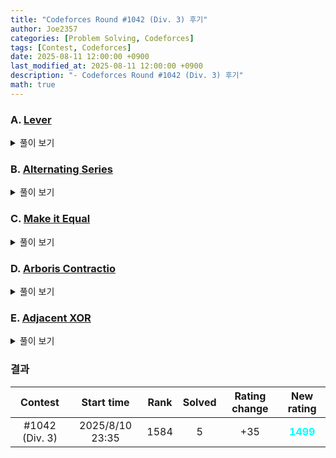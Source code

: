 ```yaml
---
title: "Codeforces Round #1042 (Div. 3) 후기"
author: Joe2357
categories: [Problem Solving, Codeforces]
tags: [Contest, Codeforces]
date: 2025-08-11 12:00:00 +0900
last_modified_at: 2025-08-11 12:00:00 +0900
description: "- Codeforces Round #1042 (Div. 3) 후기"
math: true
---
```






### A. [Lever](https://codeforces.com/contest/2131/problem/A)

<details markdown="1"><summary>풀이 보기</summary>
#### 풀이  
1번 연산이 몇번 진행되는지를 출력하라는 문제이다. 2번 연산은 페이크다!
1번 연산은 $a_i > b_i$인 수가 있다면 계속 반복하며, 없다면 종료한다. 그리고 연산은 $a_i$의 값을 $1$ 감소시키는 것이다. 즉, 특정 인덱스 $i$에 대해 $a_i > b_i$라면 1번 연산을 $a_i - b_i$번 수행해야한다. 결론적으로는 1번 연산은 아래 횟수만큼 진행될 것이다.  



$$
\sum_{i=1}^{n} \big( (a_i - b_i) \times (a_i > b_i) \big) + 1
$$



마지막에 $1$을 추가하는 이유는, 문제에서 "연산이 무시될 때까지" 반복한다고 했으므로, 마지막 연산이 추가되어야해서다.

#### 코드

```c
#include <stdio.h>

#define MAX_IDX 10

int a[MAX_IDX];
int b[MAX_IDX];
int n;

int main() {
    int t;
    scanf("%d", &t);

    while (t--) {
        scanf("%d", &n);
        for (int i = 0; i < n; ++i) {
            scanf("%d", a + i);
        }
        for (int i = 0; i < n; ++i) {
            scanf("%d", b + i);
        }

        int ret = 0;
        for (int i = 0; i < n; ++i) {
            if (a[i] > b[i]) {
                ret += (a[i] - b[i]);
            }
        }
        printf("%d\n", ret + 1);
    }
    return 0;
}
```

</details>

### B. [Alternating Series](https://codeforces.com/contest/2131/problem/B)

<details markdown="1"><summary>풀이 보기</summary>
#### 풀이  

조건 1에 의해, 인접한 두 원소의 부호는 반대여야한다. 조건 2에 의해, 양수인 부분이 음수인 부분보다 커야 한다.

그리고 전체 문제의 조건에 의해, 배열이 best하려면 첫 원소의 절댓값 $\vert a_1 \vert = 1$이어야 한다. 여기서 생각을 해보자.

- $a_1 = 1$이라면, $a_2 < 0$이면서 $\vert a_1 \vert > \vert a_2 \vert$이어야 하지만, <u>이를 만족하는 정수 $a_2$가 없다</u>
- 즉, $a_1 = -1$이어야 한다. 이 때 $a_2 = 2$가 되어야 배열이 best일 수 있다. 하지만 그 다음을 생각해보자. $a_2 > 0$이었기 때문에 조건 1에 의해 $a_3 < 0$이어야하겠지? 그렇다면 조건 2의 $a_1 + a_2 + a_3 > 0$을 만족하는 $a_3$을 찾아야하는데, 정수 $a_3$이 없다!
  - 결론적으로, $a_2 = 3$이어야하며, $a_3=-1$이면 된다.

최종적으로 배열은 $[-1, 3, -1, 3, -1, 3, \cdots]$가 반복되는 구조이어야한다! 하지만 끝부분에서 조금 갈라진다.

- 배열의 길이가 홀수라면, $-1$이 마지막 값이 된다
- 배열의 길이가 짝수라면, 양수가 마지막 값이 된다. 이 때의 배열값은 $2$도 가능하다 (마지막 원소이기 때문에 조건 2를 위배하지 않는다)

여기까지 알아냈다면 그대로 출력만 해주면 된다.

#### 코드

```c
#include <stdio.h>

#define MAX_IDX (int)(2e5)

int n;

int main() {
    int t;
    scanf("%d", &t);

    while (t--) {
        scanf("%d", &n);
        for (int i = 0; i < n; ++i) {
            if (i % 2 == 0) {
                printf("-1 ");
            } else {
                if (i == n-1) {
                    printf("2");
                }else {
                    printf("3 ");
                }
            }
        }
        printf("\n");
    }
    return 0;
}
```

</details>

### C. [Make it Equal](https://codeforces.com/contest/2131/problem/C)

<details markdown="1"><summary>풀이 보기</summary>
#### 풀이  

배열의 원소에 대해 우리가 할 수 있는 행동은 $+k$ 또는 $-k$뿐이다. 즉 어떤 수 $x$에 대해 $x - ret = Qk$가 성립한다. 결론적으로는 $x$에 $k$로 모듈러를 취한 결과를 얻어낼 수 있다. 이 때 절댓값이 있었으므로, $x$는 $x \mod k$ 또는 $k - m \mod k$가 될 수 있다.

이 때 $S$와 $T$가 서로 같은 set이 될 수 있는지 확인하면 된다. 즉 $S$의 원소들을 모듈러 취해준 다음, 이 값들에 $k$를 계속 적절히 더해서 $T$로 만들 수 있는지 확인해야한다. $T$의 원소들도 모듈러를 취해주면 $S$와 $T$의 비교를 쉽게 할 수 있을 것이다.

#### 코드

```cpp
#include <bits/stdc++.h>
using namespace std;

static inline long long norm_mod(long long x, long long k) {
    long long r = x % k;
    if (r < 0) r += k;
    return r;
}

static inline long long bucket_of(long long x, long long k) {
    long long r = norm_mod(x, k);
    return min(r, k - r);
}

int main() {
    ios::sync_with_stdio(false);
    cin.tie(nullptr);

    int t;
    if (!(cin >> t)) return 0;

    while (t--) {
        int n; long long k;
        cin >> n >> k;

        if (k <= 0) {
            long long tmp;
            for (int i = 0; i < n; ++i) cin >> tmp;
            for (int i = 0; i < n; ++i) cin >> tmp;
            cout << "NO\n";
            continue;
        }

        vector<long long> A; A.reserve(n);
        vector<long long> B; B.reserve(n);

        for (int i = 0; i < n; ++i) {
            long long x; cin >> x;
            A.push_back(bucket_of(x, k));
        }
        for (int i = 0; i < n; ++i) {
            long long x; cin >> x;
            B.push_back(bucket_of(x, k));
        }

        sort(A.begin(), A.end());
        sort(B.begin(), B.end());

        cout << (A == B ? "YES" : "NO") << '\n';
    }
    return 0;
}

```

</details>

### D. [Arboris Contractio](https://codeforces.com/contest/2131/problem/D)

<details markdown="1"><summary>풀이 보기</summary>
#### 풀이  

문제에서 원하는 지름은 최대 $2$가 된다는 것은 문제를 자세히 이해하면 알 수 있게 된다. 어떤 정점 $v$를 정하고, **모든 다른 정점들이 $v$와 단일 연결되도록** 연산을 무한히 실행할 수 있기 때문이다. 그렇게 되면 모든 정점들은 $s \rightarrow v \rightarrow t$로 연결되기 때문에, 지름은 $2$가 된다. 물론 정점이 원래 $2$개였다면 지름은 $1$이 될 것이다. (문제풀때는 생각하지 않아도 된다)

결국 정점 $v$에 대해 최종 형태는 정해져있다. 이 때 연산 횟수를 최소화하기 위해서는, "처음부터 자신과 직접 연결된 정점이 가장 많은" 정점 $v$를 선택해야한다. 연산을 1번 수행할 때마다 리프 정점들이 계속 $v$에 직접 연결되므로 그 개수만큼 선택해주면 된다.

#### 코드

```c
#include <stdio.h>
#include <string.h>

#define MAXN 200000

static int deg[MAXN + 5];
static int leafNbr[MAXN + 5];
static int U[MAXN + 5], V[MAXN + 5];

int main(void) {
    int t;
    if (scanf("%d", &t) != 1) return 0;

    while (t--) {
        int n;
        scanf("%d", &n);

        // reset only needed range
        memset(deg, 0, (n + 2) * sizeof(int));
        memset(leafNbr, 0, (n + 2) * sizeof(int));

        for (int i = 1; i <= n - 1; ++i) {
            int u, v;
            scanf("%d %d", &u, &v);
            U[i] = u; V[i] = v;
            deg[u]++; deg[v]++;
        }

        if (n == 2) {
            printf("0\n");
            continue;
        }

        int L = 0;
        for (int i = 1; i <= n; ++i) if (deg[i] == 1) L++;

        for (int i = 1; i <= n - 1; ++i) {
            int u = U[i], v = V[i];
            if (deg[u] == 1) leafNbr[v]++;
            if (deg[v] == 1) leafNbr[u]++;
        }

        int mx = 0;
        for (int i = 1; i <= n; ++i) if (leafNbr[i] > mx) mx = leafNbr[i];

        int ans = L - mx;
        printf("%d\n", ans);
    }
    return 0;
}

```

</details>

### E. [Adjacent XOR](https://codeforces.com/contest/2131/problem/E)

<details markdown="1"><summary>풀이 보기</summary>
#### 풀이  

**모든 인덱스에 대해** 연산을 최대 1번 수행할 수 있다는 점을 기억하자. 또, $a_i$의 값은 $a_i$와 $a_{i+1}$를 $\oplus$한 값이 될 수 있다. 즉, 마지막 원소인 $a_n$은 그 뒤가 없기 때문에 값이 변경되지 않는다. 즉, 마지막 원소들이 고정되면 그 전 원소들의 값도 그걸로 정해진다는 것을 의미한다. 뒤에서부터 연산해나가면 된다는 뜻.

우리는 $a$ 배열을 $b$와 똑같이 만드는 것이 목표이다. 아래와 같은 과정으로 진행하면 된다.

- 마지막 원소 $a_n$은 $b_n$과 같아야한다. 다르다면 배열을 같게 만들 수 없다
- 다른 원소들에 대해, 뒤에서부터 연산을 고려한다
  - $a_i = b_i$라면 연산하지 않아도 된다
  - $a_i \oplus b_{i+1} = b_i$라면 연산하면 된다
  - $a_i \oplus a_{i+1} = b_i$라면, **뒤에 연산 이전에 $i$번에서 연산을 먼저 수행**해야한다. 이 부분이 문제를 더 까다롭게하는 부분이었다
  - 그 이외에는 배열을 같게 만들기가 불가능하다

#### 코드

```c
#include <stdio.h>

typedef char bool;
const bool true = 1;
const bool false = 0;

#define MAX_IDX (int)(2e5)

int a[MAX_IDX];
int b[MAX_IDX];
int n;

int main() {
    int t;
    scanf("%d", &t);

    while (t--) {
        scanf("%d", &n);
        for (int i = 0; i < n; ++i) {
            scanf("%d", a + i);
        }
        for (int i = 0; i < n; ++i) {
            scanf("%d", b + i);
        }

        bool result = true;
        if (a[n - 1] != b[n - 1]) {
            result = false;
        } else {
            for (int i = n - 1; i > 0; --i) {
                if ((a[i - 1] != b[i - 1]) && (((a[i - 1] ^ b[i]) != b[i - 1]) && ((a[i - 1] ^ a[i]) != b[i - 1]))) {
                    result = false;
                    break;
                }
            }
        }
        printf("%s\n", (result == true) ? "YES" : "NO");
    }
    return 0;
}
```

</details>

### 결과

|    Contest     |   Start time    | Rank | Solved | Rating change |                New rating                |
| :------------: | :-------------: | :--: | :----: | :-----------: | :--------------------------------------: |
| #1042 (Div. 3) | 2025/8/10 23:35 | 1584 |   5    |      +35      | <strong style="color:cyan">1499</strong> |

